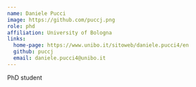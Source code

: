 ```yaml
---
name: Daniele Pucci
image: https://github.com/puccj.png
role: phd
affiliation: University of Bologna
links:
  home-page: https://www.unibo.it/sitoweb/daniele.pucci4/en
  github: puccj
  email: daniele.pucci4@unibo.it
---
```


PhD student
